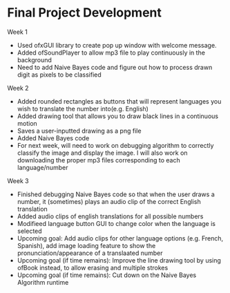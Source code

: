 # Final Project Development
Week 1
- Used ofxGUI library to create pop up window with welcome message.
- Added ofSoundPlayer to allow mp3 file to play continuously in the background
- Need to add Naive Bayes code and figure out how to process drawn digit as pixels to be classified

Week 2
- Added rounded rectangles as buttons that will represent languages you wish to translate the number into(e.g. English)
- Added drawing tool that allows you to draw black lines in a continuous motion
- Saves a user-inputted drawing as a png file
- Added Naive Bayes code
- For next week, will need to work on debugging algorithm to correctly classify the image and display the image. I will also work on downloading the proper mp3 files corresponding to each language/number

Week 3
- Finished debugging Naive Bayes code so that when the user draws a number, it (sometimes) plays an audio clip of the correct English translation
- Added audio clips of english translations for all possible numbers
- Modifieed language button GUI to change color when the language is selected
- Upcoming goal: Add audio clips for other language options (e.g. French, Spanish), add image loading feature to show the pronunciation/appearance of a translaated number
- Upcoming goal (if time remains): Improve the line drawing tool by using ofBook instead, to allow erasing and multiple strokes
- Upcoming goal (if time remains): Cut down on the Naive Bayes Algorithm runtime 